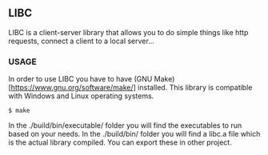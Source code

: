 ## LIBC

LIBC is a client-server library that allows you to do simple things like http requests, connect a client to a local server...

### USAGE

In order to use LIBC you have to have (GNU Make)[https://www.gnu.org/software/make/] installed. This library is compatible with Windows and Linux operating systems.

```console
$ make
```

In the ./build/bin/executable/ folder you will find the executables to run based on your needs.
In the ./build/bin/ folder you will find a libc.a file which is the actual library compiled. You can export these in other project.
